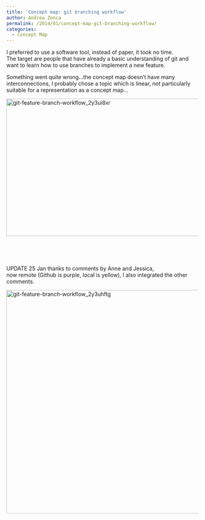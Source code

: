```yaml
---
title: 'Concept map: git branching workflow'
author: Andrea Zonca
permalink: /2014/01/concept-map-git-branching-workflow/
categories:
  - Concept Map
---
```

I preferred to use a software tool, instead of paper, it took no time.  
The target are people that have already a basic understanding of git and want to learn how to use branches to implement a new feature.

<!--more-->Something went quite wrong&#8230;the concept map doesn&#8217;t have many interconnections, I probably chose a topic which is linear, not particularly suitable for a representation as a concept map&#8230;

[<img class="alignnone  wp-image-5559" alt="git-feature-branch-workflow_2y3ui8xr" src="http://teaching.software-carpentry.org/wp-content/uploads/2014/01/git-feature-branch-workflow_2y3ui8xr.jpg" width="743" height="359" />][1]

&nbsp;

&nbsp;

UPDATE 25 Jan thanks to comments by Anne and Jessica,  
now remote (Github is purple, local is yellow), I also integrated the other comments.

[<img class="alignnone size-full wp-image-5688" alt="git-feature-branch-workflow_2y3uhftg" src="http://teaching.software-carpentry.org/wp-content/uploads/2014/01/git-feature-branch-workflow_2y3uhftg.jpg" width="1060" height="584" />][2]

 [1]: http://teaching.software-carpentry.org/wp-content/uploads/2014/01/git-feature-branch-workflow_2y3ui8xr.jpg
 [2]: http://teaching.software-carpentry.org/wp-content/uploads/2014/01/git-feature-branch-workflow_2y3uhftg.jpg
